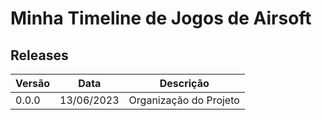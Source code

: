 # Minha Timeline de Jogos de Airsoft

## Releases
| Versão | Data | Descrição |
|---|---|---|
| 0.0.0 | 13/06/2023 | Organização do Projeto |